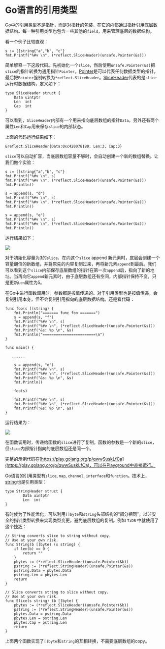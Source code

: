 # Go语言的引用类型


Go中的引用类型不是指针，而是对指针的包装，在它的内部通过指针引用底层数据结构。每一种引用类型也包含一些其他的`field`，用来管理底层的数据结构。

看一个例子比较直观：

```
s := []string{"a","b", "c"}
fmt.Printf("%#v \n", (*reflect.SliceHeader)(unsafe.Pointer(&s)))
```

简单解释一下这段代码。先初始化一个`slice`，然后使用`unsafe.Pointer(&s)`把`slice`的指针转换为通用指针`Pointer`。[Pointer](https://golang.org/pkg/unsafe/#Pointer)是可以代表任何数据类型的指针。最后把`Pointer`强制转换为`*reflect.SliceHeader`。[SliceHeader](https://golang.org/pkg/reflect/#SliceHeader)代表的是`slice`运行时数据结构，定义如下：

```
type SliceHeader struct {
	Data uintptr
	Len  int
	Cap  int
}
```

可以看到，`SliceHeader`内部有一个用来指向底层数组的指针`Data`，另外还有两个属性`Len`和`Cap`用来保存`slice`的内部状态。

上面的代码运行结果如下：

`&reflect.SliceHeader{Data:0xc420078180, Len:3, Cap:3} `


`slice`可以自动扩容，当底层数组容量不够时，会自动创建一个新的数组替换。让我们做个实验：

```
s := []string{"a","b", "c"}
fmt.Printf("%#v \n", s)
fmt.Printf("%#v \n", (*reflect.SliceHeader)(unsafe.Pointer(&s)))
fmt.Println()

s = append(s, "d")
fmt.Printf("%#v \n", s)
fmt.Printf("%#v \n", (*reflect.SliceHeader)(unsafe.Pointer(&s)))
fmt.Println()

s = append(s, "e")
fmt.Printf("%#v \n", s)
fmt.Printf("%#v \n", (*reflect.SliceHeader)(unsafe.Pointer(&s)))
fmt.Println()
```

运行结果如下：

![](https://images-1251716363.cos.ap-guangzhou.myqcloud.com/images/202207011422594.png)

对于初始化容量为3的`slice`，在向这个`slice` append 新元素时，底层会创建一个容量翻倍的新数组，并将原先的内容复制过来，再将新元素`append`到最后。我们可以看到这个`slice`内部保存底层数组的指针在第一次`append`后，指向了新的地址。当再向它`append`新元素时，由于底层数组还有空间，内部指针保持不变，只是更新`Len`属性为5。

在Go中进行函数调用时，参数都是按值传递的。对于引用类型也是按值传递，会复制引用本身，但不会复制引用指向的底层数据结构。还是看代码：

```
func foo(s []string) {
	fmt.Println("======= func foo =======")
	s = append(s, "f")
	fmt.Printf("%#v \n", s)
	fmt.Printf("%#v \n", (*reflect.SliceHeader)(unsafe.Pointer(&s)))
	fmt.Printf("&s: %p \n", &s)
	fmt.Println("========================\n")
}

func main() {

   ......
   
	s = append(s, "e")
	fmt.Printf("%#v \n", s)
	fmt.Printf("%#v \n", (*reflect.SliceHeader)(unsafe.Pointer(&s)))
	fmt.Printf("&s: %p \n", &s)
	fmt.Println()

	foo(s)

	fmt.Printf("%#v \n", s)
	fmt.Printf("%#v \n", (*reflect.SliceHeader)(unsafe.Pointer(&s)))
	fmt.Printf("&s: %p \n", &s)
}
```

运行结果为：

![](https://images-1251716363.cos.ap-guangzhou.myqcloud.com/images/202207011422106.png)

在函数调用时，传递给函数的`slice`进行了复制，函数的参数是一个新的`slice`，但`slice`内部指针指向的底层数组还是同一个。

完整的示例代码在[https://play.golang.org/p/qwwSuskLfCa](https://play.golang.org/p/qwwSuskLfCa)，可以在Playground中直接运行。

Go语言的引用类型有`slice`, `map`, `channel`, `interface`和`function`。技术上，[string](https://golang.org/pkg/reflect/#StringHeader)也是引用类型：

```
type StringHeader struct {
        Data uintptr
        Len  int
}
```

有时候为了性能优化，可以利用`[]byte`和`string`头部结构的“部分相同”，以非安全的指针类型转换来实现类型变更，避免底层数组的复制。例如 `TiDB` 中就使用了这个[技巧](https://github.com/pingcap/tidb/blob/master/util/hack/hack.go)：

```
// String converts slice to string without copy.
// Use at your own risk.
func String(b []byte) (s string) {
	if len(b) == 0 {
		return ""
	}
	pbytes := (*reflect.SliceHeader)(unsafe.Pointer(&b))
	pstring := (*reflect.StringHeader)(unsafe.Pointer(&s))
	pstring.Data = pbytes.Data
	pstring.Len = pbytes.Len
	return
}

// Slice converts string to slice without copy.
// Use at your own risk.
func Slice(s string) (b []byte) {
	pbytes := (*reflect.SliceHeader)(unsafe.Pointer(&b))
	pstring := (*reflect.StringHeader)(unsafe.Pointer(&s))
	pbytes.Data = pstring.Data
	pbytes.Len = pstring.Len
	pbytes.Cap = pstring.Len
	return
}
```

上面两个函数实现了`[]byte`和`string`的互相转换，不需要底层数组的copy。

